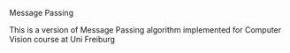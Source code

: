 Message Passing

This is a version of Message Passing algorithm implemented for Computer Vision course at Uni Freiburg
